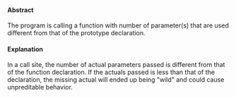#### Abstract
The program is calling a function with number of parameter(s) that are used different from that of the prototype declaration.

#### Explanation
In a call site, the number of actual parameters passed is different from that of the function declaration. If the actuals passed is less than that of the declaration, the missing actual will ended up being \"wild\" and could cause unpreditable behavior.
